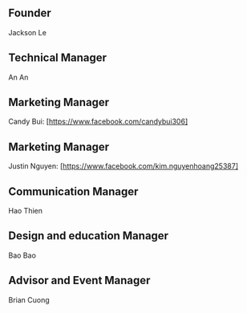 ## Founder

Jackson Le

## Technical Manager 

An An

## Marketing Manager

Candy Bui: [https://www.facebook.com/candybui306]

## Marketing Manager

Justin Nguyen: [https://www.facebook.com/kim.nguyenhoang25387]

## Communication Manager 

Hao Thien

## Design and education Manager

Bao Bao

## Advisor and Event Manager 

Brian Cuong 





